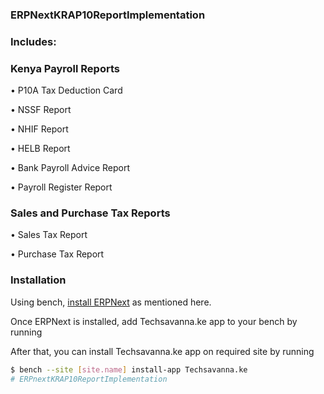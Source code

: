 ### ERPNextKRAP10ReportImplementation

### Includes:

### Kenya Payroll Reports

• P10A Tax Deduction Card

• NSSF Report

• NHIF Report

• HELB Report

• Bank Payroll Advice Report

• Payroll Register Report

### Sales and Purchase Tax Reports

• Sales Tax Report

• Purchase Tax Report

### Installation

Using bench, [install ERPNext](https://github.com/frappe/bench#installation) as mentioned here.

Once ERPNext is installed, add Techsavanna.ke app to your bench by running




After that, you can install Techsavanna.ke app on required site by running

```sh
$ bench --site [site.name] install-app Techsavanna.ke
# ERPnextKRAP10ReportImplementation
